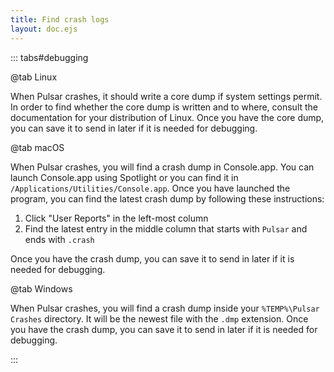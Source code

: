 ```yaml
---
title: Find crash logs
layout: doc.ejs
---
```


::: tabs#debugging

@tab Linux

When Pulsar crashes, it should write a core dump if system settings permit. In order to find whether the core dump is written and to where, consult the documentation for your distribution of Linux. Once you have the core dump, you can save it to send in later if it is needed for debugging.

@tab macOS

When Pulsar crashes, you will find a crash dump in Console.app. You can launch Console.app using Spotlight or you can find it in `/Applications/Utilities/Console.app`. Once you have launched the program, you can find the latest crash dump by following these instructions:

1. Click "User Reports" in the left-most column
2. Find the latest entry in the middle column that starts with `Pulsar` and ends with `.crash`

Once you have the crash dump, you can save it to send in later if it is needed for debugging.

@tab Windows

When Pulsar crashes, you will find a crash dump inside your `%TEMP%\Pulsar Crashes` directory. It will be the newest file with the `.dmp` extension. Once you have the crash dump, you can save it to send in later if it is needed for debugging.

:::

